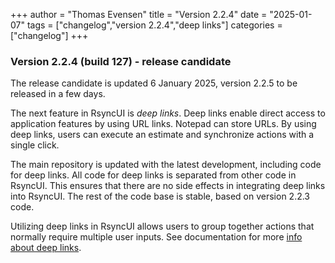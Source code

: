 +++
author = "Thomas Evensen"
title = "Version 2.2.4"
date = "2025-01-07"
tags = ["changelog","version 2.2.4","deep links"]
categories = ["changelog"]
+++

### Version 2.2.4 (build 127) - release candidate

The release candidate is updated 6 January 2025, version 2.2.5 to be released in a few days.

The next feature in RsyncUI is *deep links*. Deep links enable direct access to application features by using URL links. Notepad can store URLs. By using deep links, users can execute an estimate and synchronize actions with a single click.

The main repository is updated with the latest development, including code for deep links. All code for deep links is separated from other code in RsyncUI. This ensures that there are no side effects in integrating deep links into RsyncUI. The rest of the code base is stable, based on version 2.2.3 code.

Utilizing deep links in RsyncUI allows users to group together actions that normally require multiple user inputs. See documentation for more [info about deep links](/docs/urlcommands/).
